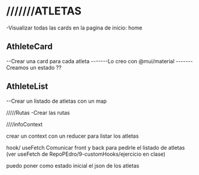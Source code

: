 
# ///////ATLETAS
-Visualizar todas las cards en la pagina de inicio: home
## AthleteCard
--Crear una card para cada atleta 
-------Lo creo con @mui/material
-------Creamos un estado ??
## AthleteList
--Crear un listado de atletas con un map  





/////Rutas
-Crear las rutas


////infoContext

crear un context con un reducer para listar los atletas

hook/ useFetch
Comunicar front y back para pedirle el listado de atletas
(ver useFetch de RepoPEdro/9-customHooks/ejercicio en clase)

puedo poner como estado inicial el json de los atletas
